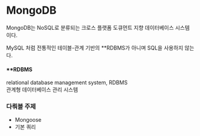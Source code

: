 MongoDB
=======
MongoDB는 NoSQL로 분류되는 크로스 플랫폼 도큐먼트 지향 데이터베이스 시스템이다. 

MySQL 처럼 전통적인 테이블-관계 기반의 **RDBMS가 아니며 SQL을 사용하지 않는다. 



#### **RDBMS
relational database management system, RDBMS<br>
관계형 데이터베이스 관리 시스템



### 다뤄볼 주제
- Mongoose
- 기본 쿼리